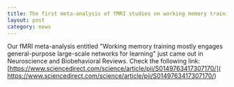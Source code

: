 ```yaml
---
title: The first meta-analysis of fMRI studies on working memory training
layout: post
category: news
---
```


Our fMRI meta-analysis entitled "Working memory training mostly engages general-purpose large-scale networks for learning" just came out in Neuroscience and Biobehavioral Reviews. Check the following link: [https://www.sciencedirect.com/science/article/pii/S0149763417307170/]( https://www.sciencedirect.com/science/article/pii/S0149763417307170/)

